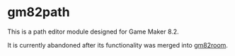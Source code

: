# gm82path
This is a path editor module designed for Game Maker 8.2.

It is currently abandoned after its functionality was merged into [gm82room](https://github.com/GM82Project/gm82room).
